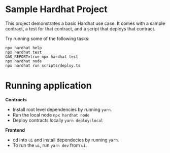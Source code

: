 # Sample Hardhat Project

This project demonstrates a basic Hardhat use case. It comes with a sample contract, a test for that contract, and a script that deploys that contract.

Try running some of the following tasks:

```shell
npx hardhat help
npx hardhat test
GAS_REPORT=true npx hardhat test
npx hardhat node
npx hardhat run scripts/deploy.ts
```

# Running application
**Contracts**
- Install root level dependencies by running `yarn`.
- Run the local node `npx hardhat node`
- Deploy contracts locally `yarn deploy:local`

**Frontend**
- cd into `ui` and install dependecies by running `yarn`.
- To run the `ui`, run `yarn dev` from `ui`.
